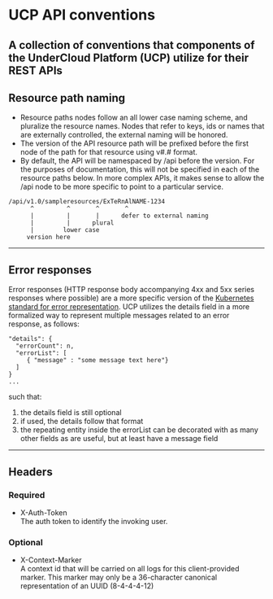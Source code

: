 # UCP API conventions
A collection of conventions that components of the UnderCloud Platform (UCP)
utilize for their REST APIs
---
## Resource path naming
* Resource paths nodes follow an all lower case naming scheme, and pluralize
the resource names. Nodes that refer to keys, ids or names that are externally
controlled, the external naming will be honored.
* The version of the API resource path will be prefixed before the first node
of the path for that resource using v#.# format.
* By default, the API will be namespaced by /api before the version. For the
purposes of documentation, this will not be specified in each of the resource
paths below. In more complex APIs, it makes sense to allow the /api node to be
more specific to point to a particular service.
```
/api/v1.0/sampleresources/ExTeRnAlNAME-1234
      ^         ^       ^       ^
      |         |       |      defer to external naming
      |         |      plural
      |        lower case
     version here
```
---
## Error responses
Error responses (HTTP response body accompanying 4xx and 5xx series responses
where possible) are a more specific version of the
[Kubernetes standard for error representation](https://github.com/kubernetes/community/blob/master/contributors/devel/api-conventions.md#response-status-kind). 
UCP utilizes the details field in a more formalized way to represent multiple
messages related to an error response, as follows:
```...
"details": {
  "errorCount": n,
  "errorList": [
     { "message" : "some message text here"}
  ]
}
...
```
such that:
1. the details field is still optional
2. if used, the details follow that format
3. the repeating entity inside the errorList can be decorated with as many
other fields as are useful, but at least have a message field
---
## Headers
### Required

* X-Auth-Token  
The auth token to identify the invoking user.

### Optional

* X-Context-Marker  
A context id that will be carried on all logs for this client-provided marker.
This marker may only be a 36-character canonical representation of an UUID
(8-4-4-4-12)
